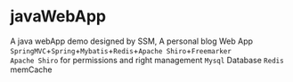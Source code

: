 # javaWebApp
A java webApp demo designed by SSM, A personal blog  Web App <br>
`SpringMVC`+`Spring`+`Mybatis`+`Redis`+`Apache Shiro`+`Freemarker`<br>
`Apache Shiro` for permissions and right management
`Mysql`  Database
`Redis`  memCache

